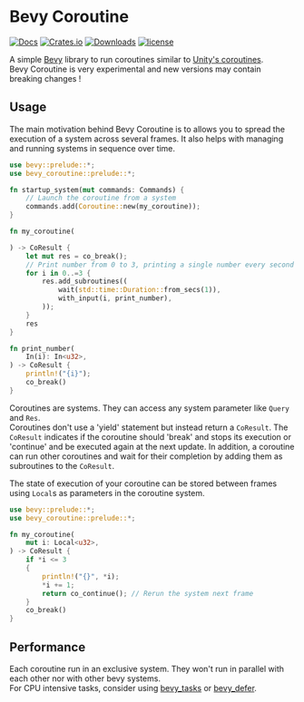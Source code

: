 # Bevy Coroutine

[![Docs](https://docs.rs/bevy_coroutine/badge.svg)](https://docs.rs/bevy_coroutine/latest/bevy_coroutine/)
[![Crates.io](https://img.shields.io/crates/v/bevy_coroutine.svg)](https://crates.io/crates/bevy_coroutine)
[![Downloads](https://img.shields.io/crates/d/bevy_coroutine.svg)](https://crates.io/crates/bevy_coroutine)
[![license](https://img.shields.io/badge/license-MIT-blue.svg)](https://github.com/Maaxed/bevy_coroutine/blob/master/LICENSE)

A simple [Bevy](https://bevyengine.org/) library to run coroutines similar to [Unity's coroutines](https://docs.unity3d.com/Manual/Coroutines.html).  
Bevy Coroutine is very experimental and new versions may contain breaking changes !

## Usage

The main motivation behind Bevy Coroutine is to allows you to spread the execution of a system across several frames.
It also helps with managing and running systems in sequence over time.

```rust
use bevy::prelude::*;
use bevy_coroutine::prelude::*;

fn startup_system(mut commands: Commands) {
	// Launch the coroutine from a system
	commands.add(Coroutine::new(my_coroutine));
}

fn my_coroutine(

) -> CoResult {
	let mut res = co_break();
	// Print number from 0 to 3, printing a single number every second
	for i in 0..=3 {
		res.add_subroutines((
			wait(std::time::Duration::from_secs(1)),
			with_input(i, print_number),
		));
	}
	res
}

fn print_number(
	In(i): In<u32>,
) -> CoResult {
	println!("{i}");
	co_break()
}
```

Coroutines are systems. They can access any system parameter like ``Query`` and ``Res``.  
Coroutines don't use a 'yield' statement but instead return a ``CoResult``.
The ``CoResult`` indicates if the coroutine should 'break' and stops its execution or 'continue' and be executed again at the next update.
In addition, a coroutine can run other coroutines and wait for their completion by adding them as subroutines to the ``CoResult``.

The state of execution of your coroutine can be stored between frames using ``Local``s as parameters in the coroutine system.

```rust
use bevy::prelude::*;
use bevy_coroutine::prelude::*;

fn my_coroutine(
	mut i: Local<u32>,
) -> CoResult {
	if *i <= 3
	{
		println!("{}", *i);
		*i += 1;
		return co_continue(); // Rerun the system next frame
	}
	co_break()
}
```

## Performance

Each coroutine run in an exclusive system. They won't run in parallel with each other nor with other bevy systems.  
For CPU intensive tasks, consider using [bevy_tasks](https://docs.rs/bevy_tasks/latest/bevy_tasks/) or [bevy_defer](https://github.com/mintlu8/bevy_defer/).